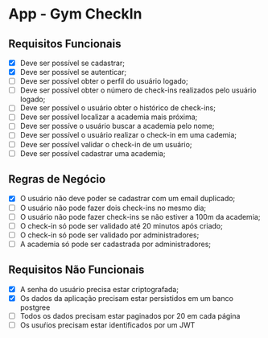 # App - Gym CheckIn

## Requisitos Funcionais

- [x] Deve ser possível se cadastrar;
- [x] Deve ser possível se autenticar;
- [ ] Deve ser possível obter o perfil do usuário logado;
- [ ] Deve ser possível obter o número de check-ins realizados pelo usuário logado;
- [ ] Deve ser possível o usuário obter o histórico de check-ins;
- [ ] Deve ser possível localizar a academia mais próxima;
- [ ] Deve ser possíve o usuário buscar a academia pelo nome;
- [ ] Deve ser possível o usuário realizar o check-in em uma cademia;
- [ ] Deve ser possível validar o check-in de um usuário;
- [ ] Deve ser possível cadastrar uma academia;

## Regras de Negócio

- [x] O usuário não deve poder se cadastrar com um email duplicado;
- [ ] O usuário não pode fazer dois check-ins no mesmo dia;
- [ ] O usuário não pode fazer check-ins se não estiver a 100m da academia;
- [ ] O check-in só pode ser validado até 20 minutos após criado;
- [ ] O check-in só pode ser validado por administradores;
- [ ] A academia só pode ser cadastrada por administradores;

## Requisitos Não Funcionais

- [x] A senha do usuário precisa estar criptografada;
- [x] Os dados da aplicação precisam estar persistidos em um banco postgree
- [ ] Todos os dados precisam estar paginados por 20 em cada página
- [ ] Os usuŕios precisam estar identificados por um JWT

